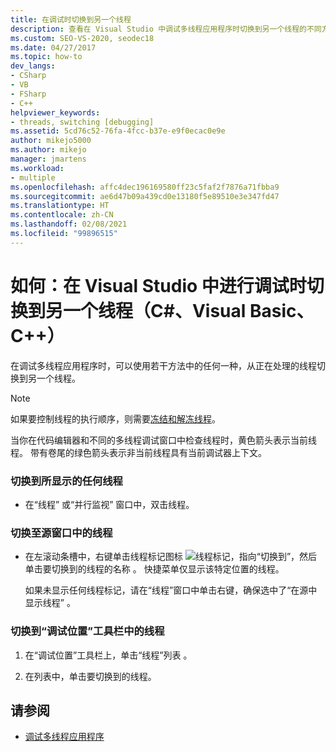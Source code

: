 ```yaml
---
title: 在调试时切换到另一个线程
description: 查看在 Visual Studio 中调试多线程应用程序时切换到另一个线程的不同方法。
ms.custom: SEO-VS-2020, seodec18
ms.date: 04/27/2017
ms.topic: how-to
dev_langs:
- CSharp
- VB
- FSharp
- C++
helpviewer_keywords:
- threads, switching [debugging]
ms.assetid: 5cd76c52-76fa-4fcc-b37e-e9f0ecac0e9e
author: mikejo5000
ms.author: mikejo
manager: jmartens
ms.workload:
- multiple
ms.openlocfilehash: affc4dec196169580ff23c5faf2f7876a71fbba9
ms.sourcegitcommit: ae6d47b09a439cd0e13180f5e89510e3e347fd47
ms.translationtype: HT
ms.contentlocale: zh-CN
ms.lasthandoff: 02/08/2021
ms.locfileid: "99896515"
---
```

# <a name="how-to-switch-to-another-thread-while-debugging-in-visual-studio-c-visual-basic-c"></a>如何：在 Visual Studio 中进行调试时切换到另一个线程（C#、Visual Basic、C++）
在调试多线程应用程序时，可以使用若干方法中的任何一种，从正在处理的线程切换到另一个线程。

> [!NOTE]
> 如果要控制线程的执行顺序，则需要[冻结和解冻线程](../debugger/get-started-debugging-multithreaded-apps.md)。

当你在代码编辑器和不同的多线程调试窗口中检查线程时，黄色箭头表示当前线程。 带有卷尾的绿色箭头表示非当前线程具有当前调试器上下文。

### <a name="to-switch-to-any-thread-that-appears"></a>切换到所显示的任何线程

- 在“线程”  或“并行监视”  窗口中，双击线程。

### <a name="to-switch-to-a-thread-in-a-source-window"></a>切换至源窗口中的线程

- 在左滚动条槽中，右键单击线程标记图标 ![线程标记](../debugger/media/dbg-thread-marker.png "ThreadMarker")，指向“切换到”，然后单击要切换到的线程的名称  。 快捷菜单仅显示该特定位置的线程。

     如果未显示任何线程标记，请在“线程”窗口中单击右键，确保选中了“在源中显示线程”   。

### <a name="to-switch-to-a-thread-in-the-debug-location-toolbar"></a>切换到“调试位置”工具栏中的线程

1. 在“调试位置”工具栏上，单击“线程”列表   。

2. 在列表中，单击要切换到的线程。

## <a name="see-also"></a>请参阅
- [调试多线程应用程序](../debugger/debug-multithreaded-applications-in-visual-studio.md)
